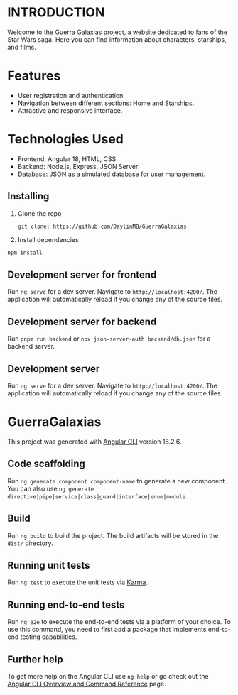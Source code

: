 # INTRODUCTION
Welcome to the Guerra Galaxias project, a website dedicated to fans of the Star Wars saga. Here you can find information about characters, starships, and films.

# Features
- User registration and authentication.
- Navigation between different sections: Home and Starships.
- Attractive and responsive interface.

# Technologies Used
- Frontend: Angular 18, HTML, CSS
- Backend: Node.js, Express, JSON Server
- Database: JSON as a simulated database for user management.

## Installing

1.  Clone the repo

    ```git clone: https://github.com/DaylinMB/GuerraGalaxias```

2.  Install dependencies

```sh
npm install
```

## Development server for frontend

Run `ng serve` for a dev server. Navigate to `http://localhost:4200/`. The application will automatically reload if you change any of the source files.

## Development server for backend

Run `pnpm run backend` or `npx json-server-auth backend/db.json` for a backend server.

## Development server

Run `ng serve` for a dev server. Navigate to `http://localhost:4200/`. The application will automatically reload if you change any of the source files.

# GuerraGalaxias

This project was generated with [Angular CLI](https://github.com/angular/angular-cli) version 18.2.6.


## Code scaffolding

Run `ng generate component component-name` to generate a new component. You can also use `ng generate directive|pipe|service|class|guard|interface|enum|module`.

## Build

Run `ng build` to build the project. The build artifacts will be stored in the `dist/` directory.

## Running unit tests

Run `ng test` to execute the unit tests via [Karma](https://karma-runner.github.io).

## Running end-to-end tests

Run `ng e2e` to execute the end-to-end tests via a platform of your choice. To use this command, you need to first add a package that implements end-to-end testing capabilities.

## Further help

To get more help on the Angular CLI use `ng help` or go check out the [Angular CLI Overview and Command Reference](https://angular.dev/tools/cli) page.
